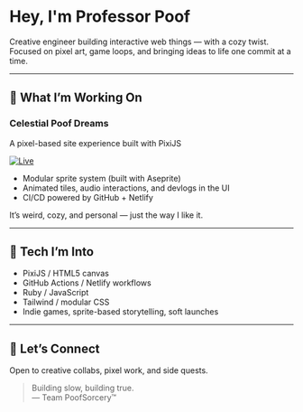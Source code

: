 # Hey, I'm Professor Poof

Creative engineer building interactive web things — with a cozy twist.  
Focused on pixel art, game loops, and bringing ideas to life one commit at a time.

---

## 🚧 What I’m Working On

### Celestial Poof Dreams

A pixel-based site experience built with PixiJS

[![Live](https://img.shields.io/badge/Live--Site-celestialpoofdreams.dev-4caf50?style=flat-square&logo=firefox)](https://celestialpoofdreams.dev)

- Modular sprite system (built with Aseprite)
- Animated tiles, audio interactions, and devlogs in the UI
- CI/CD powered by GitHub + Netlify

It’s weird, cozy, and personal — just the way I like it.

---

## 🧠 Tech I’m Into

- PixiJS / HTML5 canvas
- GitHub Actions / Netlify workflows
- Ruby / JavaScript
- Tailwind / modular CSS
- Indie games, sprite-based storytelling, soft launches

---

## 🤝 Let’s Connect

Open to creative collabs, pixel work, and side quests.

> Building slow, building true.  
> — Team PoofSorcery™
